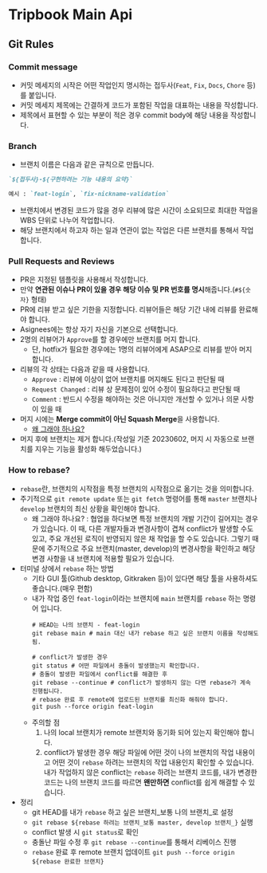 # Tripbook Main Api

## Git Rules

### Commit message

- 커밋 메세지의 시작은 어떤 작업인지 명시하는 접두사(`Feat`, `Fix`, `Docs`, `Chore` 등)를 붙입니다.
- 커밋 메세지 제목에는 간결하게 코드가 포함된 작업을 대표하는 내용을 작성합니다.
- 제목에서 표현할 수 있는 부분이 적은 경우 commit body에 해당 내용을 작성합니다.

### Branch

- 브랜치 이름은 다음과 같은 규칙으로 만듭니다.
```markdown
`${접두사}-${구현하려는 기능 내용의 요약}`

예시 : `feat-login`, `fix-nickname-validation`
```

- 브랜치에서 변경된 코드가 많을 경우 리뷰에 많은 시간이 소요되므로 최대한 작업을 WBS 단위로 나누어 작업합니다.
- 해당 브랜치에서 하고자 하는 일과 연관이 없는 작업은 다른 브랜치를 통해서 작업합니다.

### Pull Requests and Reviews

- PR은 지정된 템플릿을 사용해서 작성합니다.
- 만약 **연관된 이슈나 PR이 있을 경우 해당 이슈 및 PR 번호를 명시**해줍니다.(`#${숫자}` 형태)
- PR에 리뷰 받고 싶은 기한을 지정합니다. 리뷰어들은 해당 기간 내에 리뷰를 완료해야 합니다.
- Asignees에는 항상 자기 자신을 기본으로 선택합니다.
- 2명의 리뷰어가 `Approve`를 할 경우에만 브랜치를 머지 합니다.
  - 단, hotfix가 필요한 경우에는 1명의 리뷰어에게 ASAP으로 리뷰를 받아 머지 합니다.
- 리뷰의 각 상태는 다음과 같을 때 사용합니다.
  - `Approve` : 리뷰에 이상이 없어 브랜치를 머지해도 된다고 판단될 때
  - `Request Changed` : 리뷰 상 문제점이 있어 수정이 필요하다고 판단될 때
  - `Comment` : 반드시 수정을 해야하는 것은 아니지만 개선할 수 있거나 의문 사항이 있을 때
- 머지 시에는 **Merge commit이 아닌 Squash Merge**을 사용합니다.
  - [왜 그래야 하나요?](https://discord.com/channels/1068872548747575376/1068874007480373369/1112695631488765974)
- 머지 후에 브랜치는 제거 합니다.(작성일 기준 20230602, 머지 시 자동으로 브랜치를 지우는 기능을 활성화 해두었습니다.)

### How to rebase?

- `rebase`란, 브랜치의 시작점을 특정 브랜치의 시작점으로 옮기는 것을 의미합니다.
- 주기적으로 `git remote update` 또는 `git fetch` 명령어를 통해 `master` 브랜치나 `develop` 브랜치의 최신 상황을 확인해야 합니다.
  - 왜 그래야 하나요? : 협업을 하다보면 특정 브랜치의 개발 기간이 길어지는 경우가 있습니다. 이 때, 다른 개발자들과 변경사항이 겹쳐 conflict가 발생할 수도 있고, 주요 개선된 로직이 반영되지 않은 채 작업을 할 수도 있습니다. 그렇기 때문에 주기적으로 주요 브랜치(master, develop)의 변경사항을 확인하고 해당 변경 사항을 내 브랜치에 적용할 필요가 있습니다.
- 터미널 상에서 `rebase` 하는 방법
  - 기타 GUI 툴(Github desktop, Gitkraken 등)이 있다면 해당 툴을 사용하셔도 좋습니다.(매우 편함)
  - 내가 작업 중인 `feat-login`이라는 브랜치에 `main` 브랜치를 `rebase` 하는 명령어 입니다.
    ```shell
    # HEAD는 나의 브랜치 - feat-login
    git rebase main # main 대신 내가 rebase 하고 싶은 브랜치 이름을 작성해도 됨.
    
    # conflict가 발생한 경우
    git status # 어떤 파일에서 충돌이 발생했는지 확인합니다.
    # 충돌이 발생한 파일에서 conflict를 해결한 후
    git rebase --continue # conflict가 발생하지 않는 다면 rebase가 계속 진행됩니다.
    # rebase 완료 후 remote에 업로드된 브랜치를 최신화 해줘야 합니다.
    git push --force origin feat-login 
    ```
  - 주의할 점
    1. 나의 local 브랜치가 remote 브랜치와 동기화 되어 있는지 확인해야 합니다.
    2. conflict가 발생한 경우 해당 파일에 어떤 것이 나의 브랜치의 작업 내용이고 어떤 것이 `rebase` 하려는 브랜치의 작업 내용인지 확인할 수 있습니다. 내가 작업하지 않은 conflict는 `rebase` 하려는 브랜치 코드를, 내가 변경한 코드는 나의 브랜치 코드를 따르면 **왠만하면** conflict를 쉽게 해결할 수 있습니다.
- 정리
  - git HEAD를 내가 `rebase` 하고 싶은 브랜치_보통 나의 브랜치_로 설정
  - `git rebase ${rebase 하려는 브랜치_보통 master, develop 브랜치_}` 실행
  - conflict 발생 시 `git status`로 확인
  - 충돌난 파일 수정 후 `git rebase --continue`를 통해서 리베이스 진행
  - `rebase` 완료 후 remote 브랜치 업데이트 `git push --force origin ${rebase 완료한 브랜치}`